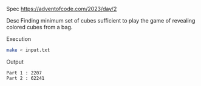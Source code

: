 Spec https://adventofcode.com/2023/day/2

Desc Finding minimum set of cubes sufficient to play the game of revealing colored cubes from a bag.

Execution

```bash
make < input.txt
```

Output

```
Part 1 : 2207
Part 2 : 62241
```

